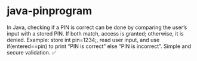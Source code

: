 # java-pinprogram
In Java, checking if a PIN is correct can be done by comparing the user’s input with a stored PIN. If both match, access is granted; otherwise, it is denied. Example: store int pin=1234;, read user input, and use if(entered==pin) to print “PIN is correct” else “PIN is incorrect”. Simple and secure validation. ✅
